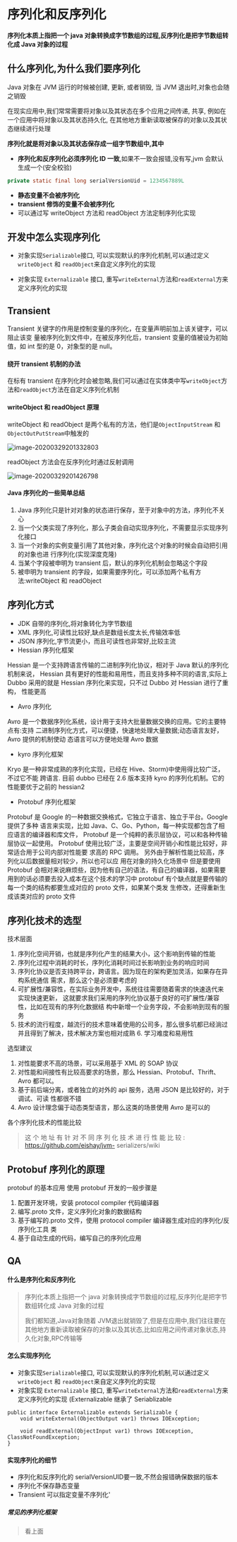# 序列化和反序列化

**序列化本质上指把一个 java 对象转换成字节数组的过程,反序列化是把字节数组转化成 Java 对象的过程**

## 什么序列化,为什么我们要序列化

Java 对象在 JVM 运行的时候被创建, 更新, 或者销毁, 当 JVM 退出时,对象也会随之销毁

在现实应用中,我们常常需要将对象以及其状态在多个应用之间传递, 共享, 例如在一个应用中将对象以及其状态持久化, 在其他地方重新读取被保存的对象以及其状态继续进行处理

**序列化就是将对象以及其状态保存成一组字节数组中,其中**

- **序列化和反序列化必须序列化 ID 一致**,如果不一致会报错,没有写,jvm 会默认生成一个(安全校验)

```java
private static final long serialVersionUid = 1234567889L
```

- **静态变量不会被序列化**
- **transient 修饰的变量不会被序列化**
- 可以通过写 writeObject 方法和 readObject 方法定制序列化实现

## 开发中怎么实现序列化

- 对象实现`Serializable`接口, 可以实现默认的序列化机制,可以通过定义`writeObject` 和 `readObject`来自定义序列化的实现

- 对象实现 `Externalizable` 接口, 重写`writeExternal`方法和`readExternal`方来定义序列化的实现

## Transient

Transient 关键字的作用是控制变量的序列化，在变量声明前加上该关键字，可以阻止该变 量被序列化到文件中，在被反序列化后，transient 变量的值被设为初始值，如 int 型的是 0，对象型的是 null。

#### 绕开 transient 机制的办法

在标有 transient 在序列化时会被忽略,我们可以通过在实体类中写`writeObject`方法和`readObject`方法在自定义序列化机制

#### writeObject 和 readObject 原理

writeObject 和 readObject 是两个私有的方法，他们是`ObjectInputStream` 和 `ObjectOutPutStream`中触发的



![image-20200329201332803](assets/image-20200329201332803.png)

readObject 方法会在反序列化时通过反射调用

![image-20200329201426798](assets/image-20200329201426798.png)

#### Java 序列化的一些简单总结

1. Java 序列化只是针对对象的状态进行保存，至于对象中的方法，序列化不关心
2. 当一个父类实现了序列化，那么子类会自动实现序列化，不需要显示实现序列化接口
3. 当一个对象的实例变量引用了其他对象，序列化这个对象的时候会自动把引用的对象也进
 行序列化(实现深度克隆)
4. 当某个字段被申明为 transient 后，默认的序列化机制会忽略这个字段
5. 被申明为 transient 的字段，如果需要序列化，可以添加两个私有方法:writeObject 和
readObject



## 序列化方式

- JDK 自带的序列化,将对象转化为字节数组
- XML 序列化,可读性比较好,缺点是数组长度太长,传输效率低
- JSON 序列化,字节流更小，而且可读性也非常好,比较主流
- Hessian 序列化框架

Hessian 是一个支持跨语言传输的二进制序列化协议，相对于 Java 默认的序列化机制来说， Hessian 具有更好的性能和易用性，而且支持多种不同的语言,实际上 Dubbo 采用的就是 Hessian 序列化来实现，只不过 Dubbo 对 Hessian 进行了重构， 性能更高

- Avro 序列化

Avro 是一个数据序列化系统，设计用于支持大批量数据交换的应用。它的主要特点有:支持 二进制序列化方式，可以便捷，快速地处理大量数据;动态语言友好，Avro 提供的机制使动 态语言可以方便地处理 Avro 数据

- kyro 序列化框架

Kryo 是一种非常成熟的序列化实现，已经在 Hive、Storm)中使用得比较广泛，不过它不能 跨语言. 目前 dubbo 已经在 2.6 版本支持 kyro 的序列化机制。它的性能要优于之前的 hessian2

- Protobuf 序列化框架

Protobuf 是 Google 的一种数据交换格式，它独立于语言、独立于平台。Google 提供了多种 语言来实现，比如 Java、C、Go、Python，每一种实现都包含了相应语言的编译器和库文件， Protobuf 是一个纯粹的表示层协议，可以和各种传输层协议一起使用。
Protobuf 使用比较广泛，主要是空间开销小和性能比较好，非常适合用于公司内部对性能要 求高的 RPC 调用。 另外由于解析性能比较高，序列化以后数据量相对较少，所以也可以应 用在对象的持久化场景中
但是要使用 Protobuf 会相对来说麻烦些，因为他有自己的语法，有自己的编译器，如果需要 用到的话必须要去投入成本在这个技术的学习中
protobuf 有个缺点就是要传输的每一个类的结构都要生成对应的 proto 文件，如果某个类发 生修改，还得重新生成该类对应的 proto 文件

## 序列化技术的选型

技术层面

1. 序列化空间开销，也就是序列化产生的结果大小，这个影响到传输的性能
2. 序列化过程中消耗的时长，序列化消耗时间过长影响到业务的响应时间
3. 序列化协议是否支持跨平台，跨语言。因为现在的架构更加灵活，如果存在异构系统通信
 需求，那么这个是必须要考虑的
4. 可扩展性/兼容性，在实际业务开发中，系统往往需要随着需求的快速迭代来实现快速更新，
这就要求我们采用的序列化协议基于良好的可扩展性/兼容性，比如在现有的序列化数据结
 构中新增一个业务字段，不会影响到现有的服务
5. 技术的流行程度，越流行的技术意味着使用的公司多，那么很多坑都已经淌过并且得到了解决，技术解决方案也相对成熟 6. 学习难度和易用性

选型建议
1. 对性能要求不高的场景，可以采用基于 XML 的 SOAP 协议
2. 对性能和间接性有比较高要求的场景，那么 Hessian、Protobuf、Thrift、Avro 都可以。
3. 基于前后端分离，或者独立的对外的 api 服务，选用 JSON 是比较好的，对于调试、可读
性都很不错
4. Avro 设计理念偏于动态类型语言，那么这类的场景使用 Avro 是可以的

各个序列化技术的性能比较

>  这 个 地 址 有 针 对 不 同 序 列 化 技 术 进 行 性 能 比 较 : https://github.com/eishay/jvm- serializers/wiki

## Protobuf 序列化的原理

protobuf 的基本应用
使用 protobuf 开发的一般步骤是

1. 配置开发环境，安装 protocol compiler 代码编译器
2. 编写.proto 文件，定义序列化对象的数据结构
3. 基于编写的.proto 文件，使用 protocol compiler 编译器生成对应的序列化/反序列化工具
类
4. 基于自动生成的代码，编写自己的序列化应用

## QA

#### 什么是序列化和反序列化

> 序列化本质上指把一个 java 对象转换成字节数组的过程,反序列化是把字节数组转化成 Java 对象的过程
>
> 我们都知道,Java对象随着 JVM退出就销毁了,但是在应用中,我们往往要在其他地方重新读取被保存的对象以及其状态,比如应用之间传递对象状态,持久化对象,RPC传输等

#### 怎么实现序列化

- 对象实现`Serializable`接口, 可以实现默认的序列化机制,可以通过定义`writeObject` 和 `readObject`来自定义序列化的实现
- 对象实现 `Externalizable` 接口, 重写`writeExternal`方法和`readExternal`方来定义序列化的实现 (Externalizable 继承了 Seriablizable

```
public interface Externalizable extends Serializable {
    void writeExternal(ObjectOutput var1) throws IOException;

    void readExternal(ObjectInput var1) throws IOException, ClassNotFoundException;
}
```

#### 实现序列化的细节

- 序列化和反序列化的 serialVersionUID要一致,不然会报错确保数据的版本
- 序列化不保存静态变量
- Transient 可以指定变量不序列化'

##### 常见的序列化框架

>  看上面